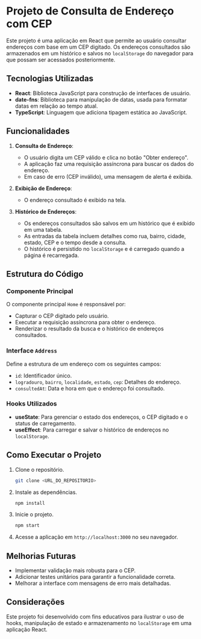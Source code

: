 # Projeto de Consulta de Endereço com CEP

Este projeto é uma aplicação em React que permite ao usuário consultar endereços com base em um CEP digitado. Os endereços consultados são armazenados em um histórico e salvos no `localStorage` do navegador para que possam ser acessados posteriormente.

## Tecnologias Utilizadas

- **React**: Biblioteca JavaScript para construção de interfaces de usuário.
- **date-fns**: Biblioteca para manipulação de datas, usada para formatar datas em relação ao tempo atual.
- **TypeScript**: Linguagem que adiciona tipagem estática ao JavaScript.

## Funcionalidades

1. **Consulta de Endereço**:
   - O usuário digita um CEP válido e clica no botão "Obter endereço".
   - A aplicação faz uma requisição assíncrona para buscar os dados do endereço.
   - Em caso de erro (CEP inválido), uma mensagem de alerta é exibida.

2. **Exibição de Endereço**:
   - O endereço consultado é exibido na tela.

3. **Histórico de Endereços**:
   - Os endereços consultados são salvos em um histórico que é exibido em uma tabela.
   - As entradas da tabela incluem detalhes como rua, bairro, cidade, estado, CEP e o tempo desde a consulta.
   - O histórico é persistido no `localStorage` e é carregado quando a página é recarregada.

## Estrutura do Código

### Componente Principal
O componente principal `Home` é responsável por:
- Capturar o CEP digitado pelo usuário.
- Executar a requisição assíncrona para obter o endereço.
- Renderizar o resultado da busca e o histórico de endereços consultados.

### Interface `Address`
Define a estrutura de um endereço com os seguintes campos:
- `id`: Identificador único.
- `logradouro`, `bairro`, `localidade`, `estado`, `cep`: Detalhes do endereço.
- `consultedAt`: Data e hora em que o endereço foi consultado.

### Hooks Utilizados
- **useState**: Para gerenciar o estado dos endereços, o CEP digitado e o status de carregamento.
- **useEffect**: Para carregar e salvar o histórico de endereços no `localStorage`.

## Como Executar o Projeto

1. Clone o repositório.
   ```bash
   git clone <URL_DO_REPOSITORIO>
   ```
2. Instale as dependências.
   ```bash
   npm install
   ```
3. Inicie o projeto.
   ```bash
   npm start
   ```
4. Acesse a aplicação em `http://localhost:3000` no seu navegador.

## Melhorias Futuras
- Implementar validação mais robusta para o CEP.
- Adicionar testes unitários para garantir a funcionalidade correta.
- Melhorar a interface com mensagens de erro mais detalhadas.

## Considerações
Este projeto foi desenvolvido com fins educativos para ilustrar o uso de hooks, manipulação de estado e armazenamento no `localStorage` em uma aplicação React.

